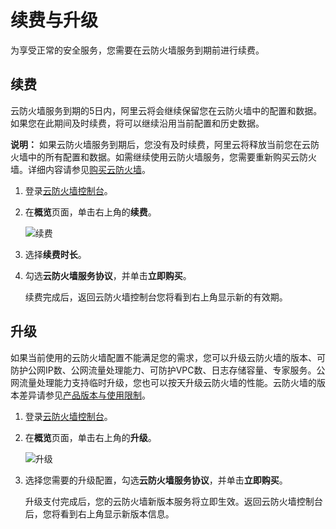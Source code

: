 # 续费与升级

为享受正常的安全服务，您需要在云防火墙服务到期前进行续费。

## 续费

云防火墙服务到期的5日内，阿里云将会继续保留您在云防火墙中的配置和数据。如果您在此期间及时续费，将可以继续沿用当前配置和历史数据。

**说明：** 如果云防火墙服务到期后，您没有及时续费，阿里云将释放当前您在云防火墙中的所有配置和数据。如需继续使用云防火墙服务，您需要重新购买云防火墙。详细内容请参见[购买云防火墙](/intl.zh-CN/产品定价/开通云防火墙服务.md)。

1.  登录[云防火墙控制台](https://yundun.console.aliyun.com/?p=cfwnext)。

2.  在**概览**页面，单击右上角的**续费**。

    ![续费](https://static-aliyun-doc.oss-cn-hangzhou.aliyuncs.com/assets/img/zh-CN/6429279951/p88721.png)

3.  选择**续费时长**。

4.  勾选**云防火墙服务协议**，并单击**立即购买**。

    续费完成后，返回云防火墙控制台您将看到右上角显示新的有效期。


## 升级

如果当前使用的云防火墙配置不能满足您的需求，您可以升级云防火墙的版本、可防护公网IP数、公网流量处理能力、可防护VPC数、日志存储容量、专家服务。公网流量处理能力支持临时升级，您也可以按天升级云防火墙的性能。云防火墙的版本差异请参见[产品版本与使用限制](/intl.zh-CN/产品简介/产品版本与使用限制.md)。

1.  登录[云防火墙控制台](https://yundun.console.aliyun.com/?p=cfwnext)。

2.  在**概览**页面，单击右上角的**升级**。

    ![升级 ](https://static-aliyun-doc.oss-cn-hangzhou.aliyuncs.com/assets/img/zh-CN/6429279951/p88722.png)

3.  选择您需要的升级配置，勾选**云防火墙服务协议**，并单击**立即购买**。

    升级支付完成后，您的云防火墙新版本服务将立即生效。返回云防火墙控制台后，您将看到右上角显示新版本信息。


